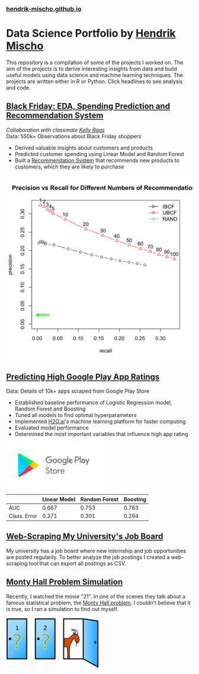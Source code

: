 ### [hendrik-mischo.github.io](https://hendrik-mischo.github.io)
# Data Science Portfolio by [Hendrik Mischo](https://github.com/hendrik-mischo)
This repository is a compilation of some of the projects I worked on. The aim of the projects is to derive interesting insights from data and build useful models using data science and machine learning techniques. The projects are written either in R or Python. Click headlines to see analysis and code.

## [Black Friday: EDA, Spending Prediction and Recommendation System](https://hendrik-mischo.github.io/Projects/Black_Friday/Black_Friday.html)
*Collaboration with classmate [Kelly Raas](https://github.com/kellyraas)* <br/>
Data: 550k+ Observations about Black Friday shoppers
- Derived valuable insights about customers and products
- Predicted customer spending using Linear Model and Random Forest
- Built a [Recommendation System](https://en.wikipedia.org/wiki/Recommender_system) that recommends new products to customers, which they are likely to purchase

<img src="Projects/Black_Friday/files/unnamed-chunk-32-1.png" width="600" height="500">

## [Predicting High Google Play App Ratings](https://hendrik-mischo.github.io/Projects/Google_Apps/Google_Apps.html)
Data: Details of 10k+ apps scraped from Google Play Store
- Established baseline performance of Logistic Regression model, Random Forest and Boosting
- Tuned all models to find optimal hyperparameters
- Implemented [H2O.ai](https://www.h2o.ai/)'s machine learning platform for faster computing
- Evaluated model performance
- Determined the most important variables that influence high app rating

<img src="img/google-play.png" width="250" height="123">

|              | Linear Model | Random Forest | Boosting |
|--------------|--------------|---------------|----------|
| AUC          | 0.667        | 0.753         | 0.763    |
| Class. Error | 0.371        | 0.301         | 0.294    |

## [Web-Scraping My University's Job Board](https://hendrik-mischo.github.io/Projects/WebScraping_DOIP/WebScraping_DOIP.html)
My university has a job board where new internship and job opportunities are posted regularily. To better analyze the job postings I created a web-scraping tool that can export all postings as CSV.

## [Monty Hall Problem Simulation](https://hendrik-mischo.github.io/Projects/Monty_Hall_Simulation/Monty_Hall_Simulation.html)
Recently, I watched the movie "21". In one of the scenes they talk about a famous statistical problem, the [Monty Hall problem](https://en.wikipedia.org/wiki/Monty_Hall_problem). I couldn't believe that it is true, so I ran a simulation to find out myself.

<img src="img/monty-hall.png" width="250" height="138">
